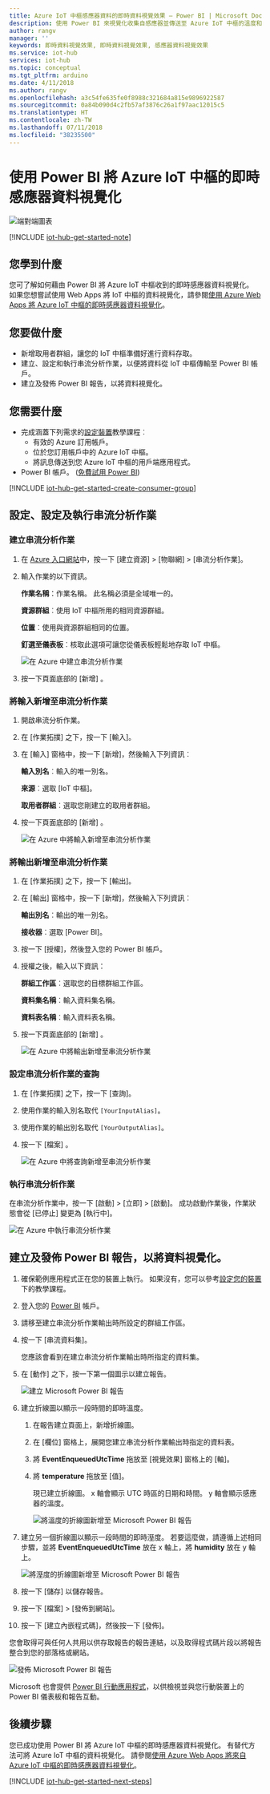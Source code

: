 ```yaml
---
title: Azure IoT 中樞感應器資料的即時資料視覺效果 – Power BI | Microsoft Docs
description: 使用 Power BI 來視覺化收集自感應器並傳送至 Azure IoT 中樞的溫度和溼度資料。
author: rangv
manager: ''
keywords: 即時資料視覺效果, 即時資料視覺效果, 感應器資料視覺效果
ms.service: iot-hub
services: iot-hub
ms.topic: conceptual
ms.tgt_pltfrm: arduino
ms.date: 4/11/2018
ms.author: rangv
ms.openlocfilehash: a3c54fe635fe0f8988c321684a815e9896922587
ms.sourcegitcommit: 0a84b090d4c2fb57af3876c26a1f97aac12015c5
ms.translationtype: HT
ms.contentlocale: zh-TW
ms.lasthandoff: 07/11/2018
ms.locfileid: "38235500"
---
```

# <a name="visualize-real-time-sensor-data-from-azure-iot-hub-using-power-bi"></a>使用 Power BI 將 Azure IoT 中樞的即時感應器資料視覺化

![端對端圖表](media/iot-hub-get-started-e2e-diagram/4.png)


[!INCLUDE [iot-hub-get-started-note](../../includes/iot-hub-get-started-note.md)]

## <a name="what-you-learn"></a>您學到什麼

您可了解如何藉由 Power BI 將 Azure IoT 中樞收到的即時感應器資料視覺化。 如果您想嘗試使用 Web Apps 將 IoT 中樞的資料視覺化，請參閱[使用 Azure Web Apps 將 Azure IoT 中樞的即時感應器資料視覺化](iot-hub-live-data-visualization-in-web-apps.md)。

## <a name="what-you-do"></a>您要做什麼

- 新增取用者群組，讓您的 IoT 中樞準備好進行資料存取。
- 建立、設定和執行串流分析作業，以便將資料從 IoT 中樞傳輸至 Power BI 帳戶。
- 建立及發佈 Power BI 報告，以將資料視覺化。

## <a name="what-you-need"></a>您需要什麼

- 完成涵蓋下列需求的[設定裝置](iot-hub-raspberry-pi-kit-node-get-started.md)教學課程︰
  - 有效的 Azure 訂用帳戶。
  - 位於您訂用帳戶中的 Azure IoT 中樞。
  - 將訊息傳送到您 Azure IoT 中樞的用戶端應用程式。
- Power BI 帳戶。 ([免費試用 Power BI](https://powerbi.microsoft.com/))

[!INCLUDE [iot-hub-get-started-create-consumer-group](../../includes/iot-hub-get-started-create-consumer-group.md)]

## <a name="create-configure-and-run-a-stream-analytics-job"></a>設定、設定及執行串流分析作業

### <a name="create-a-stream-analytics-job"></a>建立串流分析作業

1. 在 [Azure 入口網站](https://portal.azure.com)中，按一下 [建立資源] > [物聯網] > [串流分析作業]。
1. 輸入作業的以下資訊。

   **作業名稱**：作業名稱。 此名稱必須是全域唯一的。

   **資源群組**︰使用 IoT 中樞所用的相同資源群組。

   **位置**︰使用與資源群組相同的位置。

   **釘選至儀表板**︰核取此選項可讓您從儀表板輕鬆地存取 IoT 中樞。

   ![在 Azure 中建立串流分析作業](media/iot-hub-live-data-visualization-in-power-bi/2_create-stream-analytics-job-azure.png)

1. 按一下頁面底部的 [新增] 。

### <a name="add-an-input-to-the-stream-analytics-job"></a>將輸入新增至串流分析作業

1. 開啟串流分析作業。
1. 在 [作業拓撲] 之下，按一下 [輸入]。
1. 在 [輸入] 窗格中，按一下 [新增]，然後輸入下列資訊︰

   **輸入別名**︰輸入的唯一別名。

   **來源**︰選取 [IoT 中樞]。

   **取用者群組**︰選取您剛建立的取用者群組。
1. 按一下頁面底部的 [新增] 。

   ![在 Azure 中將輸入新增至串流分析作業](media/iot-hub-live-data-visualization-in-power-bi/3_add-input-to-stream-analytics-job-azure.png)

### <a name="add-an-output-to-the-stream-analytics-job"></a>將輸出新增至串流分析作業

1. 在 [作業拓撲] 之下，按一下 [輸出]。
1. 在 [輸出] 窗格中，按一下 [新增]，然後輸入下列資訊︰

   **輸出別名**︰輸出的唯一別名。

   **接收器**︰選取 [Power BI]。
1. 按一下 [授權]，然後登入您的 Power BI 帳戶。
1. 授權之後，輸入以下資訊：

   **群組工作區**︰選取您的目標群組工作區。

   **資料集名稱**︰輸入資料集名稱。

   **資料表名稱**︰輸入資料表名稱。
1. 按一下頁面底部的 [新增] 。

   ![在 Azure 中將輸出新增至串流分析作業](media/iot-hub-live-data-visualization-in-power-bi/4_add-output-to-stream-analytics-job-azure.png)

### <a name="configure-the-query-of-the-stream-analytics-job"></a>設定串流分析作業的查詢

1. 在 [作業拓撲] 之下，按一下 [查詢]。
1. 使用作業的輸入別名取代 `[YourInputAlias]`。
1. 使用作業的輸出別名取代 `[YourOutputAlias]`。
1. 按一下 [檔案] 。

   ![在 Azure 中將查詢新增至串流分析作業](media/iot-hub-live-data-visualization-in-power-bi/5_add-query-stream-analytics-job-azure.png)

### <a name="run-the-stream-analytics-job"></a>執行串流分析作業

在串流分析作業中，按一下 [啟動] > [立即] > [啟動]。 成功啟動作業後，作業狀態會從 [已停止] 變更為 [執行中]。

![在 Azure 中執行串流分析作業](media/iot-hub-live-data-visualization-in-power-bi/6_run-stream-analytics-job-azure.png)

## <a name="create-and-publish-a-power-bi-report-to-visualize-the-data"></a>建立及發佈 Power BI 報告，以將資料視覺化。

1. 確保範例應用程式正在您的裝置上執行。 如果沒有，您可以參考[設定您的裝置](https://docs.microsoft.com/azure/iot-hub/iot-hub-raspberry-pi-kit-node-get-started)下的教學課程。
1. 登入您的 [Power BI](https://powerbi.microsoft.com/en-us/) 帳戶。
1. 請移至建立串流分析作業輸出時所設定的群組工作區。
1. 按一下 [串流資料集]。

   您應該會看到在建立串流分析作業輸出時所指定的資料集。
1. 在 [動作] 之下，按一下第一個圖示以建立報告。

   ![建立 Microsoft Power BI 報告](media/iot-hub-live-data-visualization-in-power-bi/7_create-power-bi-report-microsoft.png)

1. 建立折線圖以顯示一段時間的即時溫度。
   1. 在報告建立頁面上，新增折線圖。
   1. 在 [欄位] 窗格上，展開您建立串流分析作業輸出時指定的資料表。
   1. 將 **EventEnqueuedUtcTime** 拖放至 [視覺效果] 窗格上的 [軸]。
   1. 將 **temperature** 拖放至 [值]。

      現已建立折線圖。 x 軸會顯示 UTC 時區的日期和時間。 y 軸會顯示感應器的溫度。

      ![將溫度的折線圖新增至 Microsoft Power BI 報告](media/iot-hub-live-data-visualization-in-power-bi/8_add-line-chart-for-temperature-to-power-bi-report-microsoft.png)

1. 建立另一個折線圖以顯示一段時間的即時溼度。 若要這麼做，請遵循上述相同步驟，並將 **EventEnqueuedUtcTime** 放在 x 軸上，將 **humidity** 放在 y 軸上。

   ![將溼度的折線圖新增至 Microsoft Power BI 報告](media/iot-hub-live-data-visualization-in-power-bi/9_add-line-chart-for-humidity-to-power-bi-report-microsoft.png)

1. 按一下 [儲存] 以儲存報告。
1. 按一下 [檔案] > [發佈到網站]。
1. 按一下 [建立內嵌程式碼]，然後按一下 [發佈]。

您會取得可與任何人共用以供存取報告的報告連結，以及取得程式碼片段以將報告整合到您的部落格或網站。

![發佈 Microsoft Power BI 報告](media/iot-hub-live-data-visualization-in-power-bi/10_publish-power-bi-report-microsoft.png)

Microsoft 也會提供 [Power BI 行動應用程式](https://powerbi.microsoft.com/en-us/documentation/powerbi-power-bi-apps-for-mobile-devices/)，以供檢視並與您行動裝置上的 Power BI 儀表板和報告互動。

## <a name="next-steps"></a>後續步驟

您已成功使用 Power BI 將 Azure IoT 中樞的即時感應器資料視覺化。
有替代方法可將 Azure IoT 中樞的資料視覺化。 請參閱[使用 Azure Web Apps 將來自 Azure IoT 中樞的即時感應器資料視覺化](iot-hub-live-data-visualization-in-web-apps.md)。

[!INCLUDE [iot-hub-get-started-next-steps](../../includes/iot-hub-get-started-next-steps.md)]
